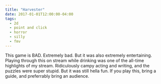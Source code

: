 ```yaml
---
title: "Harvester"
date: 2017-01-01T12:00:00-04:00
tags:
  - 2d
  - point and click
  - horror
  - silly
  - fmv
---
```


This game is BAD. Extremely bad. But it was also extremely entertaining. Playing through this on stream while drinking was one of the all-time highlights of my stream. Ridiculously campy acting and writing, and the puzzles were super stupid. But it was still hella fun. If you play this, bring a guide, and preferrably bring an audience.
